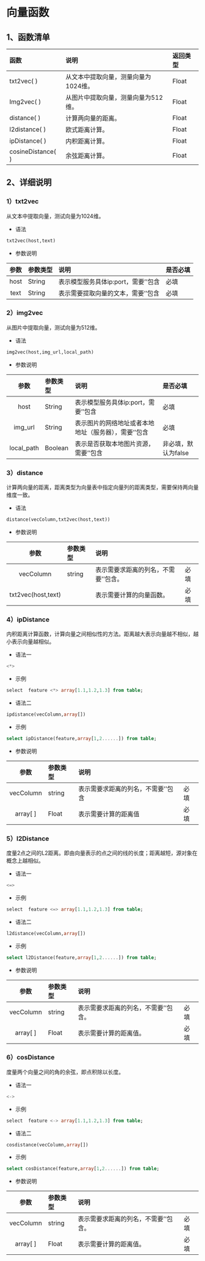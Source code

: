 # 向量函数

## 1、函数清单
|函数|说明|返回类型|
|:-|:-|:-|
|txt2vec( )|从文本中提取向量，测量向量为1024维。|Float|
|Img2vec( )|从图片中提取向量，测量向量为512维。|Float|
|distance( )|计算两向量的距离。|Float|
|l2distance( )|欧式距离计算。|Float|
|ipDistance( )|内积距离计算。|Float|
|cosineDistance( )|余弦距离计算。|Float|

## 2、详细说明
### 1）txt2vec
从文本中提取向量，测试向量为1024维。
* 语法
```sql
txt2vec(host,text)
```
* 参数说明

|参数|参数类型|说明|是否必填|
|:-:|:-|:-|:-|
|host|String|表示模型服务具体ip:port，需要’’包含|必填|
|text|String|表示需要提取向量的文本，需要’’包含|必填|

### 2）img2vec
从图片中提取向量，测试向量为512维。
* 语法
```sql
img2vec(host,img_url,local_path)
```
* 参数说明

|参数|参数类型|说明|是否必填|
|:-:|:-|:-|:-|
|host|String|表示模型服务具体ip:port，需要’’包含|必填|
|img_url|String|表示图片的网络地址或者本地地址（服务器），需要’’包含|必填|
|local_path|Boolean|表示是否获取本地图片资源，需要’’包含|非必填，默认为false|

### 3）distance
计算两向量的距离，距离类型为向量表中指定向量列的距离类型，需要保持两向量维度一致。
* 语法
```sql
distance(vecColumn,txt2vec(host,text))
```
* 参数说明

|参数|参数类型|说明||
|:-:|:-|:-|:-|
|vecColumn|string|表示需要求距离的列名，不需要’’包含。|必填|
|txt2vec(host,text)| |表示需要计算的向量函数。|必填|

### 4）ipDistance
内积距离计算函数，计算向量之间相似性的方法。距离越大表示向量越不相似，越小表示向量越相似。
* 语法一
```sql
<*>
```
* 示例
```sql
select  feature <*> array[1.1,1.2,1.3] from table;
```
* 语法二
```sql
ipdistance(vecColumn,array[])
```
* 示例
```sql
select ipDistance(feature,array[1,2......]) from table;
```
* 参数说明

|参数|参数类型|说明||
|:-:|:-|:-|:-|
|vecColumn|string|表示需要求距离的列名，不需要’’包含|必填|
|array[ ]|Float|表示需要计算的距离值|必填|

### 5）l2Distance
度量2点之间的L2距离。即由向量表示的点之间的线的长度；距离越短，源对象在概念上越相似。
* 语法一
```sql
<=>
```
* 示例
```sql
select  feature <=> array[1.1,1.2,1.3] from table;
```
* 语法二
```sql
l2distance(vecColumn,array[])
```
* 示例
```sql
select l2Distance(feature,array[1,2......]) from table;
```
* 参数说明

|参数|参数类型|说明||
|:-:|:-|:-|:-|
|vecColumn|string|表示需要求距离的列名，不需要’’包含。|必填|
|array[ ]|Float|表示需要计算的距离值。|必填|
### 6）cosDistance
度量两个向量之间的角的余弦，即点积除以长度。
* 语法一
```sql
<->
```
* 示例
```sql
select  feature <-> array[1.1,1.2,1.3] from table;
```
* 语法二
```sql
cosdistance(vecColumn,array[])
```
* 示例
```sql
select cosDistance(feature,array[1,2......]) from table;
```
* 参数说明

|参数|参数类型|说明||
|:-:|:-|:-|:-|
|vecColumn|string|表示需要求距离的列名，不需要’’包含。|必填|
|array[ ]|Float|表示需要计算的距离值。|必填|
